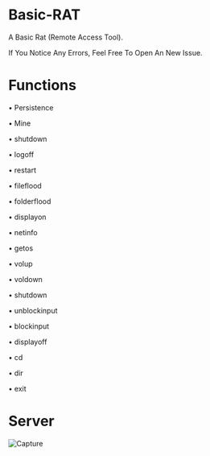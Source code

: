 # Basic-RAT
A Basic Rat (Remote Access Tool).

If You Notice Any Errors, Feel Free To Open An New Issue.

# Functions
• Persistence

• Mine

• shutdown

• logoff

• restart

• fileflood

• folderflood

• displayon

• netinfo

• getos

• volup

• voldown

• shutdown

• unblockinput

• blockinput

• displayoff

• cd

• dir

• exit

# Server
![Capture](https://user-images.githubusercontent.com/94076644/215332537-1a4641d6-e3c5-43ef-b143-31578f0a0e91.PNG)
